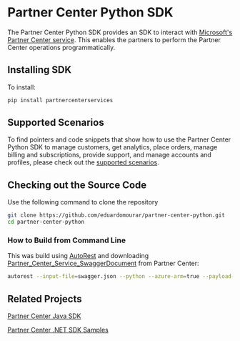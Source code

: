 # Partner Center Python SDK

The Partner Center Python SDK provides an SDK to interact with [Microsoft's Partner Center service](https://apidocs.microsoft.com/services/partnercenterservice). This enables the partners to perform the Partner Center operations programmatically.

## Installing SDK

To install:

```bash
pip install partnercenterservices
```

## Supported Scenarios

To find pointers and code snippets that show how to use the Partner Center Python SDK to manage customers, get analytics, place orders, manage billing and subscriptions, provide support, and manage accounts and profiles, please check out the [supported scenarios](https://docs.microsoft.com/partner-center/develop/scenarios).

## Checking out the Source Code

Use the following command to clone the repository

```bash
git clone https://github.com/eduardomourar/partner-center-python.git
cd partner-center-python
```

### How to Build from Command Line

This was build using [AutoRest](https://github.com/Azure/autorest) and downloading [Partner_Center_Service_SwaggerDocument](https://apidocs.microsoft.com/services/partnercenterservice/SwaggerDocument) from Partner Center:

```bash
autorest --input-file=swagger.json --python --azure-arm=true --payload-flattening-threshold=2 --namespace=microsoft.store.partnercenterservices --package-name=partnercenterservices --package-version=0.1.0
```

## Related Projects

[Partner Center Java SDK](https://github.com/Microsoft/Partner-Center-Java)

[Partner Center .NET SDK Samples](https://github.com/PartnerCenterSamples/Partner-Center-SDK-Samples)
